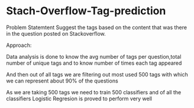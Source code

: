 # Stach-Overflow-Tag-prediction
Problem Statemtent
Suggest the tags based on the content that was there in the question posted on Stackoverflow.

Approach:

Data analysis is done to know the avg number of tags per question,total number of unique tags and to know number of times each tag appeared

And then out of all tags we are filtering out most used 500 tags with which we can represent about 90% of the questions

As we are taking 500 tags we need to train 500 classifiers and of all the classifiers Logistic Regresion is proved to perform very well

